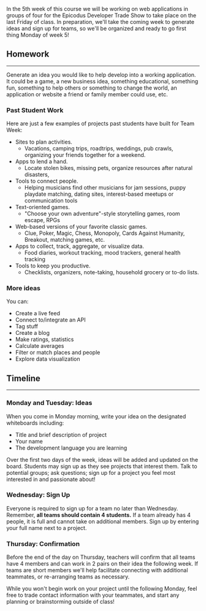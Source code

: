 In the 5th week of this course we will be working on web applications in groups of four for the Epicodus Developer Trade Show to take place on the last Friday of class.  In preparation, we'll take the coming week to generate ideas and sign up for teams, so we'll be organized and ready to go first thing Monday of week 5!  

## Homework
<hr>

Generate an idea you would like to help develop into a working application. It could be a game, a new business idea, something educational, something fun, something to help others or something to change the world, an application or website a friend or family member could use, etc.

### Past Student Work

Here are just a few examples of projects past students have built for Team Week: 

* Sites to plan activities.
  * Vacations, camping trips, roadtrips, weddings, pub crawls, organizing your friends together for a weekend.
* Apps to lend a hand.
  * Locate stolen bikes, missing pets, organize resources after natural disasters, 
* Tools to connect people.
  * Helping musicians find other musicians for jam sessions, puppy playdate matching, dating sites, interest-based meetups or communication tools
* Text-oriented games.
  * "Choose your own adventure"-style storytelling games, room escape, RPGs
* Web-based versions of your favorite classic games.
  * Clue, Poker, Magic, Chess, Monopoly, Cards Against Humanity, Breakout, matching games, etc. 
* Apps to collect, track, aggregate, or visualize data.
  * Food diaries, workout tracking, mood trackers, general health tracking
* Tools to keep you productive.
  * Checklists, organizers, note-taking, household grocery or to-do lists. 

### More ideas

You can:

* Create a live feed
* Connect to/integrate an API
* Tag stuff
* Create a blog
* Make ratings, statistics
* Calculate averages
* Filter or match places and people
* Explore data visualization

## Timeline
<hr>

### Monday and Tuesday:  Ideas

When you come in Monday morning, write your idea on the designated whiteboards including:

* Title and brief description of project
* Your name 
* The development language you are learning

Over the first two days of the week, ideas will be added and updated on the board. Students may sign up as they see projects that interest them. Talk to potential groups; ask questions; sign up for a project you feel most interested in and passionate about! 

### Wednesday:  Sign Up

Everyone is required to sign up for a team no later than Wednesday. Remember, **all teams should contain 4 students.** If a team already has 4 people, it is full and cannot take on additional members.  Sign up by entering your full name next to a project.

### Thursday:  Confirmation

Before the end of the day on Thursday, teachers will confirm that all teams have 4 members and can work in 2 pairs on their idea the following week. If teams are short members we'll help facilitate connecting with additional teammates, or re-arranging teams as necessary.

While you won't begin work on your project until the following Monday, feel free to trade contact information with your teammates, and start any planning or brainstorming outside of class!
